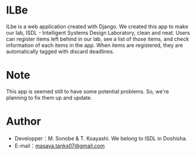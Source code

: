 # ILBe
 
ILbe is a web application created with Django. We created this app to make our lab, ISDL - Intelligent Systems Design Laboratory, clean and neat. Users can register items left behind in our lab, see a list of those items, and check information of each items in the app. When items are registered, they are automatically tagged with discard deadlines.

# Note
 
This app is seemed still to have some potential problems. So, we're planning to fix them up and update.

# Author
 
* Developper：M. Sonobe & T. Koayashi. We belong to ISDL in Doshisha.
* E-mail：masaya.tanks07@gmail.com
```bash
